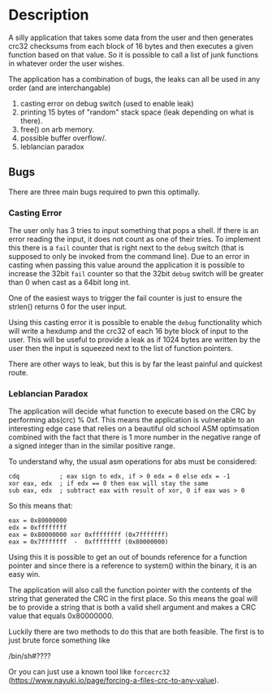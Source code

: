 # Description

A silly application that takes some data from the user and then generates crc32 checksums from each block
of 16 bytes and then executes a given function based on that value. So it is possible to call a list of
junk functions in whatever order the user wishes.

The application has a combination of bugs, the leaks can all be used in any order (and are interchangable)

  1. casting error on debug switch (used to enable leak)
  2. printing 15 bytes of "random" stack space (leak depending on what is there).
  3. free() on arb memory.
  4. possible buffer overflow/.
  5. leblancian paradox

## Bugs

There are three main bugs required to pwn this optimally.

### Casting Error

The user only has 3 tries to input something that pops a shell. If there is an error reading the input, it
does not count as one of their tries. To implement this there is a `fail` counter that is right next to the
`debug` switch (that is supposed to only be invoked from the command line). Due to an error in casting when
passing this value around the application it is possible to increase the 32bit `fail` counter so that the
32bit `debug` switch will be greater than 0 when cast as a 64bit long int.

One of the easiest ways to trigger the fail counter is just to ensure the strlen() returns 0 for the user
input.

Using this casting error it is possible to enable the `debug` functionality which will write a hexdump and the
crc32 of each 16 byte block of input to the user. This will be useful to provide a leak as if 1024 bytes are
written by the user then the input is squeezed next to the list of function pointers.

There are other ways to leak, but this is by far the least painful and quickest route.

### Leblancian Paradox

The application will decide what function to execute based on the CRC by performing abs(crc) % 0xf. This means
the application is vulnerable to an interesting edge case that relies on a beautiful old school ASM optimsation
combined with the fact that there is 1 more number in the negative range of a signed integer than in the similar
positive range.

To understand why, the usual asm operations for abs must be considered:

    cdq           ; eax sign to edx, if > 0 edx = 0 else edx = -1
    xor eax, edx  ; if edx == 0 then eax will stay the same
    sub eax, edx  ; subtract eax with result of xor, 0 if eax was > 0

So this means that:

    eax = 0x80000000
    edx = 0xffffffff
    eax = 0x80000000 xor 0xffffffff (0x7fffffff)
    eax = 0x7fffffff  -  0xffffffff (0x80000000)

Using this it is possible to get an out of bounds reference for a function pointer and since there is a reference
to system() within the binary, it is an easy win.

The application will also call the function pointer with the contents of the string that generated the CRC in the
first place. So this means the goal will be to provide a string that is both a valid shell argument and makes a
CRC value that equals 0x80000000.

Luckily there are two methods to do this that are both feasible. The first is to just brute force something like

  /bin/sh#????

Or you can just use a known tool like `forcecrc32` (https://www.nayuki.io/page/forcing-a-files-crc-to-any-value).
